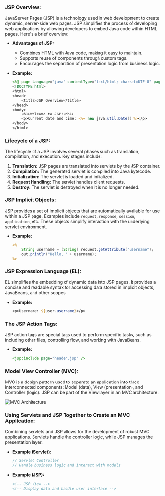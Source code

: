 ### JSP Overview:

JavaServer Pages (JSP) is a technology used in web development to create dynamic, server-side web pages. JSP simplifies the process of developing web applications by allowing developers to embed Java code within HTML pages. Here's a brief overview:

- **Advantages of JSP:**
  - Combines HTML with Java code, making it easy to maintain.
  - Supports reuse of components through custom tags.
  - Encourages the separation of presentation logic from business logic.

- **Example:**
  ```jsp
  <%@ page language="java" contentType="text/html; charset=UTF-8" pageEncoding="UTF-8"%>
  <!DOCTYPE html>
  <html>
  <head>
      <title>JSP Overview</title>
  </head>
  <body>
      <h1>Welcome to JSP!</h1>
      <p>Current date and time: <%= new java.util.Date() %></p>
  </body>
  </html>
  ```

### Lifecycle of a JSP:

The lifecycle of a JSP involves several phases such as translation, compilation, and execution. Key stages include:

1. **Translation:** JSP pages are translated into servlets by the JSP container.
2. **Compilation:** The generated servlet is compiled into Java bytecode.
3. **Initialization:** The servlet is loaded and initialized.
4. **Request Handling:** The servlet handles client requests.
5. **Destroy:** The servlet is destroyed when it is no longer needed.

### JSP Implicit Objects:

JSP provides a set of implicit objects that are automatically available for use within a JSP page. Examples include `request`, `response`, `session`, `application`, etc. These objects simplify interaction with the underlying servlet environment.

- **Example:**
  ```jsp
  <%
      String username = (String) request.getAttribute("username");
      out.println("Hello, " + username);
  %>
  ```

### JSP Expression Language (EL):

EL simplifies the embedding of dynamic data into JSP pages. It provides a concise and readable syntax for accessing data stored in implicit objects, JavaBeans, and other scopes.

- **Example:**
  ```jsp
  <p>Username: ${user.username}</p>
  ```

### The JSP Action Tags:

JSP action tags are special tags used to perform specific tasks, such as including other files, controlling flow, and working with JavaBeans.

- **Example:**
  ```jsp
  <jsp:include page="header.jsp" />
  ```

### Model View Controller (MVC):

MVC is a design pattern used to separate an application into three interconnected components: Model (data), View (presentation), and Controller (logic). JSP can be part of the View layer in an MVC architecture.

![MVC Architecture](https://miro.medium.com/v2/resize:fit:1400/format:webp/1*VVprbs5BJtszcpOUdLJ9DA.jpeg)

### Using Servlets and JSP Together to Create an MVC Application:

Combining servlets and JSP allows for the development of robust MVC applications. Servlets handle the controller logic, while JSP manages the presentation layer.

- **Example (Servlet):**
  ```java
  // Servlet Controller
  // Handle business logic and interact with models
  ```

- **Example (JSP):**
  ```jsp
  <!-- JSP View -->
  <!-- Display data and handle user interface -->
  ```
  
